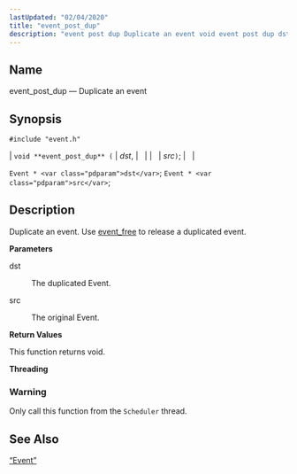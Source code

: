 ```yaml
---
lastUpdated: "02/04/2020"
title: "event_post_dup"
description: "event post dup Duplicate an event void event post dup dst src Event dst Event src Duplicate an event Use event free to release a duplicated event dst The duplicated Event src The original Event This function returns void Only call this function from the Scheduler thread Section 68 49..."
---
```


<a name="apis.event_post_dup"></a> 
## Name

event_post_dup — Duplicate an event

## Synopsis

`#include "event.h"`

| `void **event_post_dup** (` | <var class="pdparam">dst</var>, |   |
|   | <var class="pdparam">src</var>`)`; |   |

`Event * <var class="pdparam">dst</var>`;
`Event * <var class="pdparam">src</var>`;<a name="idp51745440"></a> 
## Description

Duplicate an event. Use [event_free](/momentum/3/3-api/apis-event-free) to release a duplicated event.

**<a name="idp51747392"></a> Parameters**

<dl class="variablelist">

<dt>dst</dt>

<dd>

The duplicated Event.

</dd>

<dt>src</dt>

<dd>

The original Event.

</dd>

</dl>

**<a name="idp51751936"></a> Return Values**

This function returns void.

**<a name="idp51752848"></a> Threading**
### Warning

Only call this function from the `Scheduler` thread.

<a name="idp51755152"></a> 
## See Also

[“Event”](/momentum/3/3-api/structs-event)
